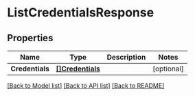 # ListCredentialsResponse

## Properties

Name | Type | Description | Notes
------------ | ------------- | ------------- | -------------
**Credentials** | [**[]Credentials**](Credentials.md) |  | [optional] 

[[Back to Model list]](../README.md#documentation-for-models) [[Back to API list]](../README.md#documentation-for-api-endpoints) [[Back to README]](../README.md)



